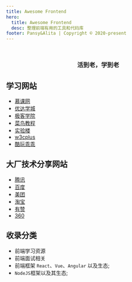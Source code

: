 ```yaml
---
title: Awesome Frontend
hero:
  title: Awesome Frontend
  desc: 整理前端有用的工具和代码库
footer: Pansy&Alita | Copyright © 2020-present
---
```


<div style="margin-top: 50px">
  <h3 align="center">活到老，学到老</h3>
</div>

## 学习网站

- [慕课网](https://www.imooc.com/new)
- [优达学城](https://cn.udacity.com)
- [极客学院](https://www.jikexueyuan.com)
- [菜鸟教程](https://www.runoob.com)
- [实验楼](https://www.lanqiao.cn/courses)
- [w3cplus](https://www.w3cplus.com)
- [酷玩乖乖](https://www.kwgg2020.com/)

## 大厂技术分享网站

- [腾讯](http://www.alloyteam.com)
- [百度](http://fex.baidu.com)
- [美团](https://tech.meituan.com)
- [淘宝](https://fed.taobao.org)
- [有赞](https://tech.youzan.com)
- [360](https://75.team)

## 收录分类

- 前端学习资源
- 前端面试相关
- 前端框架 `React`、`Vue`、`Angular` 以及生态;
- `NodeJS`框架以及其生态;
